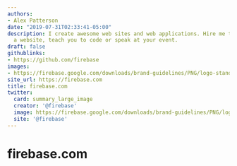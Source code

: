 ```yaml
---
authors:
- Alex Patterson
date: "2019-07-31T02:33:41-05:00"
description: I create awesome web sites and web applications. Hire me to build you
  a website, teach you to code or speak at your event.
draft: false
githublinks:
- https://github.com/firebase
images:
- https://firebase.google.com/downloads/brand-guidelines/PNG/logo-standard.png
site_url: https://firebase.com
title: firebase.com
twitter:
  card: summary_large_image
  creator: '@firebase'
  image: https://firebase.google.com/downloads/brand-guidelines/PNG/logo-standard.png
  site: '@firebase'
---
```


# firebase.com
